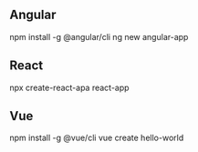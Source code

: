## Angular 

npm install -g @angular/cli
ng new angular-app

## React

npx create-react-apa react-app

## Vue

npm install -g @vue/cli
vue create hello-world